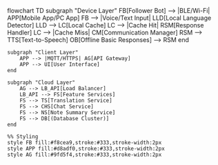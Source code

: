 flowchart TD
    subgraph "Device Layer"
        FB[Follower Bot] --> |BLE/Wi-Fi| APP[Mobile App/PC App]
        FB --> |Voice/Text Input| LLD[Local Language Detector]
        LLD --> LC[Local Cache]
        LC --> |Cache Hit| RSM[Response Handler]
        LC --> |Cache Miss| CM[Communication Manager]
        RSM --> TTS[Text-to-Speech]
        OB[Offline Basic Responses] --> RSM
    end

    subgraph "Client Layer"
        APP --> |MQTT/HTTPS| AG[API Gateway]
        APP --> UI[User Interface]
    end

    subgraph "Cloud Layer"
        AG --> LB_API[Load Balancer]
        LB_API --> FS[Feature Services]
        FS --> TS[Translation Service]
        FS --> CHS[Chat Service]
        FS --> NS[Note Summary Service]
        FS --> DB[(Database Cluster)]
    end

    %% Styling
    style FB fill:#f8cea9,stroke:#333,stroke-width:2px
    style APP fill:#d8adf0,stroke:#333,stroke-width:2px
    style AG fill:#9fd5f4,stroke:#333,stroke-width:2px